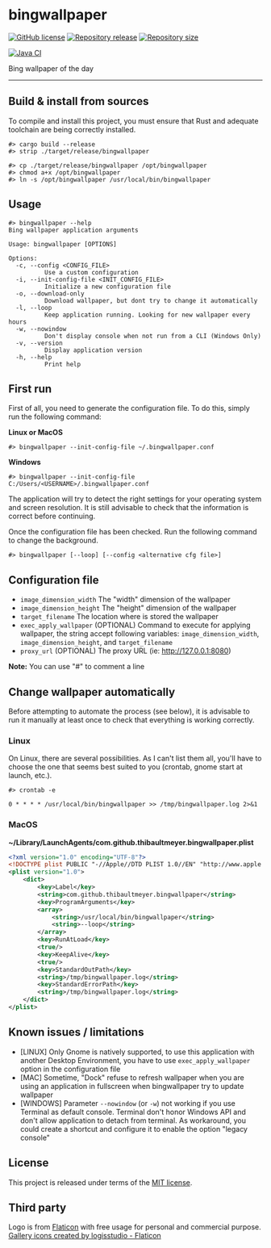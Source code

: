 # bingwallpaper

[![GitHub license](https://img.shields.io/badge/license-MIT-blue.svg)](https://github.com/thibaultmeyer/bingwallpaper/blob/master/LICENSE)
[![Repository release](https://img.shields.io/github/v/release/thibaultmeyer/bingwallpaper?logo=github)](https://github.com/thibaultmeyer/bingwallpaper/releases)
[![Repository size](https://img.shields.io/github/repo-size/thibaultmeyer/bingwallpaper.svg?logo=git)](https://github.com/thibaultmeyer/bingwallpaper)

[![Java CI](https://img.shields.io/github/actions/workflow/status/thibaultmeyer/bingwallpaper/build.yml?logo=github&color=%231da868&branch=main)](https://github.com/thibaultmeyer/bingwallpaper/actions/workflows/build.yml)


Bing wallpaper of the day
*****


## Build & install from sources
To compile and install this project, you must ensure that Rust and adequate toolchain
are being correctly installed.

```shell
#> cargo build --release
#> strip ./target/release/bingwallpaper

#> cp ./target/release/bingwallpaper /opt/bingwallpaper
#> chmod a+x /opt/bingwallpaper
#> ln -s /opt/bingwallpaper /usr/local/bin/bingwallpaper
```



## Usage

```text
#> bingwallpaper --help
Bing wallpaper application arguments

Usage: bingwallpaper [OPTIONS]

Options:
  -c, --config <CONFIG_FILE>
          Use a custom configuration
  -i, --init-config-file <INIT_CONFIG_FILE>
          Initialize a new configuration file
  -o, --download-only
          Download wallpaper, but dont try to change it automatically
  -l, --loop
          Keep application running. Looking for new wallpaper every hours
  -w, --nowindow
          Don't display console when not run from a CLI (Windows Only)
  -v, --version
          Display application version
  -h, --help
          Print help
```



## First run

First of all, you need to generate the configuration file. To do this, simply run
the following command:


**Linux or MacOS**
```shell
#> bingwallpaper --init-config-file ~/.bingwallpaper.conf
```


**Windows**
```shell
#> bingwallpaper --init-config-file C:/Users/<USERNAME>/.bingwallpaper.conf
```

The application will try to detect the right settings for your operating system and
screen resolution. It is still advisable to check that the information is correct
before continuing.

Once the configuration file has been checked. Run the following command to change the
background.

```shell
#> bingwallpaper [--loop] [--config <alternative cfg file>]
```



## Configuration file

* `image_dimension_width` The "width" dimension of the wallpaper
* `image_dimension_height` The "height" dimension of the wallpaper
* `target_filename` The location where is stored the wallpaper
* `exec_apply_wallpaper` (OPTIONAL) Command to execute for applying wallpaper, the
   string accept following variables: `image_dimension_width`, `image_dimension_height`, 
   and `target_filename`
* `proxy_url` (OPTIONAL) The proxy URL (ie: http://127.0.0.1:8080)

**Note:** You can use "#" to comment a line



## Change wallpaper automatically

Before attempting to automate the process (see below), it is advisable to run it
manually at least once to check that everything is working correctly.


### Linux

On Linux, there are several possibilities. As I can't list them all, you'll have to
choose the one that seems best suited to you (crontab, gnome start at launch, etc.).

```shell
#> crontab -e
```

```
0 * * * * /usr/local/bin/bingwallpaper >> /tmp/bingwallpaper.log 2>&1
```


### MacOS
**~/Library/LaunchAgents/com.github.thibaultmeyer.bingwallpaper.plist**
```xml
<?xml version="1.0" encoding="UTF-8"?>
<!DOCTYPE plist PUBLIC "-//Apple//DTD PLIST 1.0//EN" "http://www.apple.com/DTDs/PropertyList-1.0.dtd">
<plist version="1.0">
    <dict>
        <key>Label</key>
        <string>com.github.thibaultmeyer.bingwallpaper</string>
        <key>ProgramArguments</key>
        <array>
            <string>/usr/local/bin/bingwallpaper</string>
            <string>--loop</string>
        </array>
        <key>RunAtLoad</key>
        <true/>
        <key>KeepAlive</key>
        <true/>
        <key>StandardOutPath</key>
        <string>/tmp/bingwallpaper.log</string>
        <key>StandardErrorPath</key>
        <string>/tmp/bingwallpaper.log</string>
    </dict>
</plist>
```



## Known issues / limitations

* [LINUX] Only Gnome is natively supported, to use this application with another Desktop
  Environment, you have to use `exec_apply_wallpaper` option in the configuration file
* [MAC] Sometime, "Dock" refuse to refresh wallpaper when you are using an application 
  in fullscreen when bingwallpaper try to update wallpaper
* [WINDOWS] Parameter `--nowindow` (or `-w`) not working if you use Terminal as default
  console. Terminal don't honor Windows API and don't allow application to detach from
  terminal. As workaround, you could create a shortcut and configure it to enable the
  option "legacy console"



## License
This project is released under terms of the [MIT license](https://github.com/thibaultmeyer/bingwallpaper/blob/master/LICENSE).



## Third party
Logo is from [Flaticon](https://www.flaticon.com) with
free usage for personal and commercial purpose.
<a href="https://www.flaticon.com/free-icons/gallery" title="gallery icons">Gallery icons created by logisstudio - Flaticon</a>
